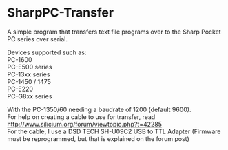 # SharpPC-Transfer
A simple program that transfers text file programs over to the Sharp Pocket PC series over serial.

Devices supported such as:  
PC-1600  
PC-E500 series  
PC-13xx series  
PC-1450 / 1475  
PC-E220  
PC-G8xx series  

With the PC-1350/60 needing a baudrate of 1200 (default 9600).  
For help on creating a cable to use for transfer, read http://www.silicium.org/forum/viewtopic.php?t=42285  
For the cable, I use a DSD TECH SH-U09C2 USB to TTL Adapter (Firmware must be reprogrammed, but that is explained on the forum post)
